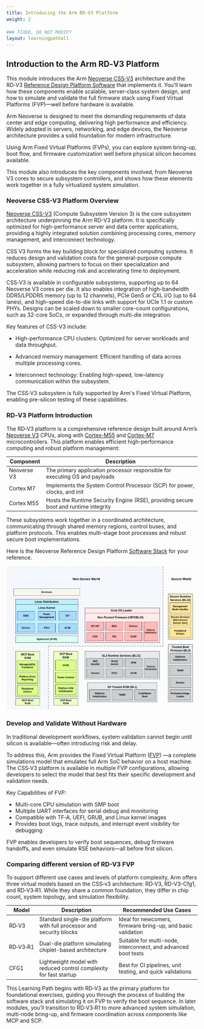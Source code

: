 ```yaml
---
title: Introducing the Arm RD‑V3 Platform
weight: 2

### FIXED, DO NOT MODIFY
layout: learningpathall
---
```


## Introduction to the Arm RD‑V3 Platform

This module introduces the Arm [Neoverse CSS‑V3](https://www.arm.com/products/neoverse-compute-subsystems/css-v3) architecture and the RD‑V3 [Reference Design Platform Software](https://neoverse-reference-design.docs.arm.com/en/latest/index.html) that implements it. You'll learn how these components enable scalable, server-class system design, and how to simulate and validate the full firmware stack using Fixed Virtual Platforms (FVP)—well before hardware is available.

Arm Neoverse is designed to meet the demanding requirements of data center and edge computing, delivering high performance and efficiency. Widely adopted in servers, networking, and edge devices, the Neoverse architecture provides a solid foundation for modern infrastructure.

Using Arm Fixed Virtual Platforms (FVPs), you can explore system bring-up, boot flow, and firmware customization well before physical silicon becomes available.

This module also introduces the key components involved, from Neoverse V3 cores to secure subsystem controllers, and shows how these elements work together in a fully virtualized system simulation.

### Neoverse CSS-V3 Platform Overview

[Neoverse CSS-V3](https://www.arm.com/products/neoverse-compute-subsystems/css-v3) (Compute Subsystem Version 3) is the core subsystem architecture underpinning the Arm RD-V3 platform. It is specifically optimized for high-performance server and data center applications, providing a highly integrated solution combining processing cores, memory management, and interconnect technology.

CSS V3 forms the key building block for specialized computing systems. It reduces design and validation costs for the general-purpose compute subsystem, allowing partners to focus on their specialization and acceleration while reducing risk and accelerating time to deployment. 

CSS‑V3 is available in configurable subsystems, supporting up to 64 Neoverse V3 cores per die. It also enables integration of high-bandwidth DDR5/LPDDR5 memory (up to 12 channels), PCIe Gen5 or CXL I/O (up to 64 lanes), and high-speed die-to-die links with support for UCIe 1.1 or custom PHYs. Designs can be scaled down to smaller core-count configurations, such as 32-core SoCs, or expanded through multi-die integration.

Key features of CSS-V3 include:

* High-performance CPU clusters: Optimized for server workloads and data throughput.

* Advanced memory management: Efficient handling of data across multiple processing cores.

* Interconnect technology: Enabling high-speed, low-latency communication within the subsystem.

The CSS‑V3 subsystem is fully supported by Arm's Fixed Virtual Platform, enabling pre-silicon testing of these capabilities.

### RD‑V3 Platform Introduction

The RD‑V3 platform is a comprehensive reference design built around Arm’s [Neoverse V3](https://www.arm.com/products/silicon-ip-cpu/neoverse/neoverse-v3) CPUs, along with [Cortex-M55](https://www.arm.com/products/silicon-ip-cpu/cortex-m/cortex-m55) and [Cortex-M7](https://www.arm.com/products/silicon-ip-cpu/cortex-m/cortex-m7) microcontrollers. This platform enables efficient high-performance computing and robust platform management:


| Component     | Description                                                                 |
|---------------|-----------------------------------------------------------------------------|
| Neoverse V3   | The primary application processor responsible for executing OS and payloads |
| Cortex M7     | Implements the System Control Processor (SCP) for power, clocks, and init   |
| Cortex M55    | Hosts the Runtime Security Engine (RSE), providing secure boot and runtime integrity |

These subsystems work together in a coordinated architecture, communicating through shared memory regions, control buses, and platform protocols. This enables multi-stage boot processes and robust secure boot implementations.

Here is the Neoverse Reference Design Platform [Software Stack](https://neoverse-reference-design.docs.arm.com/en/latest/about/software_stack.html#sw-stack) for your reference.

![img1 alt-text#center](rdinfra_sw_stack.jpg "Neoverse Reference Design Software Stack")


### Develop and Validate Without Hardware

In traditional development workflows, system validation cannot begin until silicon is available—often introducing risk and delay. 

To address this, Arm provides the Fixed Virtual Platform ([FVP](https://developer.arm.com/Tools%20and%20Software/Fixed%20Virtual%20Platforms)) —a  complete simulations model that emulates full Arm SoC behavior on a host machine. The CSS‑V3 platform is available in multiple FVP configurations, allowing developers to select the model that best fits their specific development and validation needs.


Key Capabilities of FVP:
* Multi-core CPU simulation with SMP boot
* Multiple UART interfaces for serial debug and monitoring
* Compatible with TF‑A, UEFI, GRUB, and Linux kernel images
* Provides boot logs, trace outputs, and interrupt event visibility for debugging

FVP enables developers to verify boot sequences, debug firmware handoffs, and even simulate RSE behaviors—all before first silicon.

### Comparing different version of RD-V3 FVP

To support different use cases and levels of platform complexity, Arm offers three virtual models based on the CSS‑v3 architecture: RD‑V3, RD-V3-Cfg1, and RD‑V3‑R1. While they share a common foundation, they differ in chip count, system topology, and simulation flexibility.

| Model       | Description                                                      | Recommended Use Cases                                              |
|-------------|------------------------------------------------------------------|--------------------------------------------------------------------|
| RD‑V3       | Standard single-die platform with full processor and security blocks | Ideal for newcomers, firmware bring-up, and basic validation        |
| RD‑V3‑R1    | Dual-die platform simulating chiplet-based architecture          | Suitable for multi-node, interconnect, and advanced boot tests     |
| CFG1        | Lightweight model with reduced control complexity for fast startup | Best for CI pipelines, unit testing, and quick validations         |


This Learning Path begins with RD‑V3 as the primary platform for foundational exercises, guiding you through the process of building the software stack and simulating it on FVP to verify the boot sequence.
In later modules, you’ll transition to RD‑V3‑R1 to more advanced system simulation, multi-node bring-up, and firmware coordination across components like MCP and SCP.
